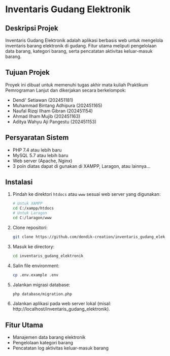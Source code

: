 # Inventaris Gudang Elektronik

## Deskripsi Projek

Inventaris Gudang Elektronik adalah aplikasi berbasis web untuk mengelola inventaris barang elektronik di gudang. Fitur utama meliputi pengelolaan data barang, kategori barang, serta pencatatan aktivitas keluar-masuk barang.

## Tujuan Projek

Proyek ini dibuat untuk memenuhi tugas akhir mata kuliah Praktikum Pemrograman Lanjut dan dikerjakan secara berkelompok:

- Dendi' Setiawan (202451181)
- Muhammad Bintang Adhipura (202451165)
- Naufal Rizqi Ilham Gibran (202451154)
- Ahmad Ilham Mujib (202451163)
- Aditya Wahyu Aji Pangestu (202451153)

## Persyaratan Sistem

- PHP 7.4 atau lebih baru
- MySQL 5.7 atau lebih baru
- Web server (Apache, Nginx)
- 3 poin diatas dapat di gunakan di XAMPP, Laragon, atau lainnya...

## Instalasi

1. Pindah ke direktori `htdocs` atau `www` sesuai web server yang digunakan:
   ```bash
   # Untuk XAMPP
   cd C:/xampp/htdocs
   # Untuk Laragon
   cd C:/laragon/www
   ```
2. Clone repositori:
   ```bash
   git clone https://github.com/dendik-creation/inventaris_gudang_elektronik.git
   ```
3. Masuk ke directory:
   ```bash
   cd inventaris_gudang_elektronik
   ```
4. Salin file environment:
   ```bash
   cp .env.example .env
   ```
5. Jalankan migrasi database:
   ```bash
   php database/migration.php
   ```
6. Jalankan aplikasi pada web server lokal (misal: http://localhost/inventaris_gudang_elektronik).

## Fitur Utama

- Manajemen data barang elektronik
- Pengelolaan kategori barang
- Pencatatan log aktivitas keluar-masuk barang
